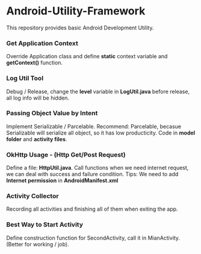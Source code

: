 # Android-Utility-Framework
This repository provides basic Android Development Utility.

### Get Application Context

Override Application class and define **static** context variable and **getContext()** function.

### Log Util Tool

Debug / Release, change the **level** variable in **LogUtil.java** before release, all log info will be hidden.

### Passing Object Value by Intent

Implement Serializable / Parcelable. Recommend: Parcelable, becasue Serializable will serialize all object, so it has low producticity. Code in **model folder** and **activity files**.

### OkHttp Usage - (Http Get/Post Request)

Define a file: **HttpUtil.java**. Call functions when we need internet request, we can deal with success and failure condition.
Tips: We need to add **Internet permission** in **AndroidManifest.xml**

### Activity Collector

Recording all activities and finishing all of them when exiting the app.

### Best Way to Start Activity

Define construction function for SecondActivity, call it in MianActivity. (Better for working / job).
